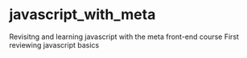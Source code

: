 # javascript_with_meta
Revisitng and learning javascript with the meta front-end course
First reviewing javascript basics
